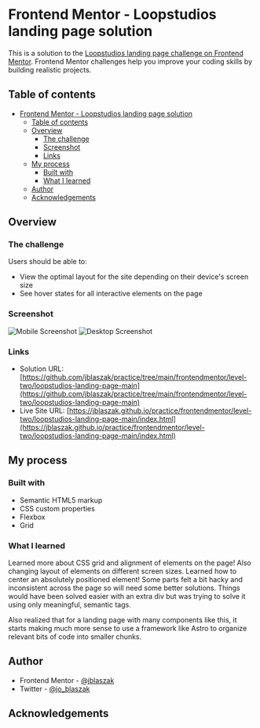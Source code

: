 # Frontend Mentor - Loopstudios landing page solution

This is a solution to the [Loopstudios landing page challenge on Frontend Mentor](https://www.frontendmentor.io/challenges/loopstudios-landing-page-N88J5Onjw). Frontend Mentor challenges help you improve your coding skills by building realistic projects.

## Table of contents

- [Frontend Mentor - Loopstudios landing page solution](#frontend-mentor---loopstudios-landing-page-solution)
  - [Table of contents](#table-of-contents)
  - [Overview](#overview)
    - [The challenge](#the-challenge)
    - [Screenshot](#screenshot)
    - [Links](#links)
  - [My process](#my-process)
    - [Built with](#built-with)
    - [What I learned](#what-i-learned)
  - [Author](#author)
  - [Acknowledgements](#acknowledgements)

## Overview

### The challenge

Users should be able to:

- View the optimal layout for the site depending on their device's screen size
- See hover states for all interactive elements on the page

### Screenshot

![Mobile Screenshot](./screenshot-mobile.png)
![Desktop Screenshot](./screenshot-desktop.PNG)

### Links

- Solution URL: [https://github.com/jblaszak/practice/tree/main/frontendmentor/level-two/loopstudios-landing-page-main](https://github.com/jblaszak/practice/tree/main/frontendmentor/level-two/loopstudios-landing-page-main)
- Live Site URL: [https://jblaszak.github.io/practice/frontendmentor/level-two/loopstudios-landing-page-main/index.html](https://jblaszak.github.io/practice/frontendmentor/level-two/loopstudios-landing-page-main/index.html)

## My process

### Built with

- Semantic HTML5 markup
- CSS custom properties
- Flexbox
- Grid

### What I learned

Learned more about CSS grid and alignment of elements on the page! Also changing layout of elements on different screen sizes. Learned how to center an absolutely positioned element! Some parts felt a bit hacky and inconsistent across the page so will need some better solutions. Things would have been solved easier with an extra div but was trying to solve it using only meaningful, semantic tags.

Also realized that for a landing page with many components like this, it starts making much more sense to use a framework like Astro to organize relevant bits of code into smaller chunks.

## Author

- Frontend Mentor - [@jblaszak](https://www.frontendmentor.io/profile/jblaszak)
- Twitter - [@jo_blaszak](https://www.twitter.com/jo_blaszak)

## Acknowledgements
